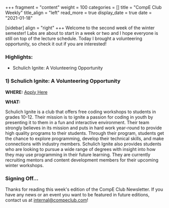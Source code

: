 +++
fragment = "content"
weight = 100
categories = []
title = "CompE Club Weekly"
title_align = "left"
read_more = true
display_date = true
date = "2021-01-18"

[sidebar]
align = "right"
+++
Welcome to the second week of the winter semester! Labs are about to start in a week or two and I hope everyone is still on top of the lecture schedule. Today I brought a volunteering opportunity, so check it out if you are interested!
<br/>

### Highlights:

* Schulich Ignite: A Volunteering Opportunity
  <br/>

### 1)  Schulich Ignite: A Volunteering Opportunity

**WHERE:** [Apply Here](https://forms.gle/MKwYpEEpqdPVV4bp8)

**WHAT:**

Schulich Ignite is a club that offers free coding workshops to students in grades 10-12. Their mission is to ignite a passion for coding in youth by presenting it to them in a fun and interactive environment. Their team strongly believes in its mission and puts in hard work year-round to provide high quality programs to their students. Through their program, students get the chance to explore programming, develop their technical skills, and make connections with industry members. Schulich Ignite also provides students who are looking to pursue a wide range of degrees with insight into how they may use programming in their future learning. They are currently recruiting mentors and content development members for their upcoming winter workshops. 
<br/>

### Signing Off...

Thanks for reading this week's edition of the CompE Club Newsletter.  If you have any news or an event you want to be featured in future editions, contact us at [internal@compeclub.com](mailto:internal@compeclub.com)!